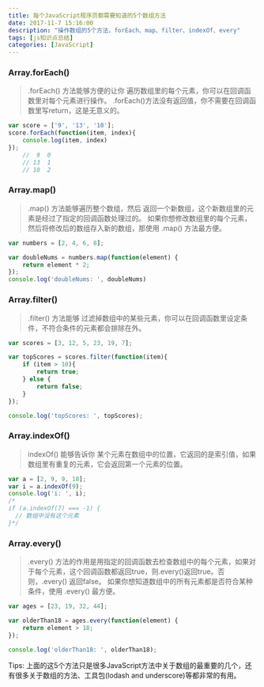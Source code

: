 ```yaml
---
title: 每个JavaScript程序员都需要知道的5个数组方法
date: 2017-11-7 15:16:00
description: "操作数组的5个方法，forEach、map、filter、indexOf、every"
tags: [js知识点总结]
categories: [JavaScript]
---
```

### Array.forEach()
> .forEach() 方法能够方便的让你 遍历数组里的每个元素，你可以在回调函数里对每个元素进行操作。
 .forEach()方法没有返回值，你不需要在回调函数里写return，这是无意义的。

```js
var score = ['9', '13', '10'];
score.forEach(function(item, index){
    console.log(item, index)
});
    //  9  0
    // 13  1
    // 10  2
```

### Array.map()
>   .map() 方法能够遍历整个数组，然后 返回一个新数组，这个新数组里的元素是经过了指定的回调函数处理过的。
> 如果你想修改数组里的每个元素，然后将修改后的数组存入新的数组，那使用 .map() 方法最方便。

```js
var numbers = [2, 4, 6, 8];

var doubleNums = numbers.map(function(element) {
    return element * 2;
});
console.log('doubleNums: ', doubleNums)
```


### Array.filter()
> .filter() 方法能够 过滤掉数组中的某些元素，你可以在回调函数里设定条件，不符合条件的元素都会排除在外。

```js
var scores = [3, 12, 5, 23, 19, 7];

var topScores = scores.filter(function(item){
    if (item > 10){
        return true;
    } else {
        return false;
    }
});

console.log('topScores: ', topScores);
```


### Array.indexOf()
> indexOf() 能够告诉你 某个元素在数组中的位置，它返回的是索引值，如果数组里有重复的元素，它会返回第一个元素的位置。

```js
var a = [2, 9, 9, 18];
var i = a.indexOf(9);
console.log('i: ', i);
/*
if (a.indexOf(7) === -1) {
  // 数组中没有这个元素
}*/
```


### Array.every()
> .every() 方法的作用是用指定的回调函数去检查数组中的每个元素，如果对于每个元素，这个回调函数都返回true，则.every()返回true。否则，.every() 返回false。
如果你想知道数组中的所有元素都是否符合某种条件，使用 .every() 最方便。

```js
var ages = [23, 19, 32, 44];

var olderThan18 = ages.every(function(element) {
    return element > 18;
});

console.log('olderThan18: ', olderThan18);
```

Tips: 上面的这5个方法只是很多JavaScript方法中关于数组的最重要的几个，还有很多关于数组的方法、工具包(lodash and underscore)等都非常的有用。
